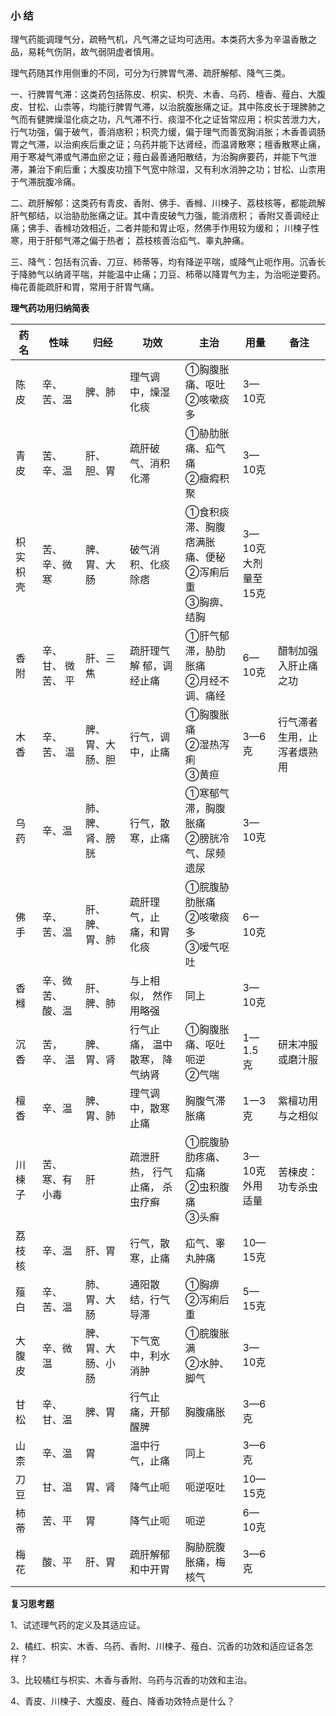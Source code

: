 ### 小 结

理气药能调理气分，疏畅气机，凡气滞之证均可选用。本类药大多为辛温香散之品，易耗气伤阴，故气弱阴虚者慎用。

理气药随其作用侧重的不同，可分为行脾胃气滞、疏肝解郁、降气三类。

一、行脾胃气滞：这类药包括陈皮、枳实、枳壳、木香、乌药、檀香、薤白、大腹皮、甘松、山柰等，均能行脾胃气滞，以治脘腹胀痛之证。其中陈皮长于理脾肺之气而有健脾燥湿化痰之功，凡气滞不行、痰湿不化之证皆常应用；枳实苦泄力大，行气功强，偏于破气，善消痞积；枳壳力缓，偏于理气而善宽胸消胀；木香善调肠胃之气滞，以治痢疾后重之证；乌药并能下达肾经，而温肾散寒；檀香散寒止痛，用于寒凝气滞或气滞血瘀之证；薤白最善通阳散结，为治胸痹要药，并能下气泄滞，兼治下痢后重；大腹皮功擅下气宽中除湿，又有利水消肿之功；甘松、山柰用于气滞脘腹冷痛。

二、疏肝解郁：这类药有青皮、香附、佛手、香橼、川楝子、荔枝核等，都能疏解肝气郁结，以治胁肋胀痛之证。其中青皮破气力强，能消痞积； 香附又善调经止痛；佛手、香橼功效相近，二者并能和胃止呕，然佛手作用较为缓和； 川楝子性寒，用于肝郁气滞之偏于热者； 荔枝核善治疝气、睾丸肿痛。

三、降气：包括有沉香、刀豆、柿蒂等，均有降逆平喘，或降气止呃作用。沉香长于降肺气以纳肾平喘，并能温中止痛；刀豆、柿蒂以降胃气为主，为治呃逆要药。梅花善能疏肝和胃，常用于肝胃气痛。

 **理气药功用归纳简表** 

| 药名        | 性味                   | 归经                  | 功效                             | 主治                                                         | 用量                     | 备注                       |
| ----------- | ---------------------- | --------------------- | -------------------------------- | ------------------------------------------------------------ | ------------------------ | -------------------------- |
| 陈皮        | 辛、苦、温          | 脾、肺                | 理气调中，燥湿化痰            | ①胸腹胀痛、呕吐<br />②咳嗽痰多                               | 3—10克                   |                            |
| 青皮        | 苦、辛、温          | 肝、胆、胃         | 疏肝破气、消积化滞               | ①胁肋胀痛、疝气痛<br />②癥瘕积聚                             | 3—10克                   |                            |
| 枳实   枳壳 | 苦、辛、微寒           | 脾、胃、大肠       | 破气消积、化痰除痞               | ①食积痰滞、胸腹痞满胀痛、便秘<br />②泻痢后重<br />③胸痹、结胸 | 3—10克<br />大剂量至15克 |                            |
| 香附        | 辛、甘、   微苦、   平 | 肝、三 焦             | 疏肝理气解   郁，调经止痛        | ①肝气郁滞，胁肋胀痛<br />②月经不调、痛经                     | 6—10克                   | 醋制加强入肝止痛之功       |
| 木香        | 辛、苦、   温          | 脾、胃、大肠、胆   | 行气，调中，止痛                 | ①胸腹胀痛 <br />②湿热泻痢 <br />③黄疸                        | 3—6克                    | 行气滞者生用，止泻者煨熟用 |
| 乌药        | 辛、温                 | 肺、脾、肾、膀胱  | 行气，散寒，止痛                 | ①寒郁气滞，胸腹胀痛<br />②膀胱冷气、尿频遗尿                 | 3—10克                   |                            |
| 佛手        | 辛、苦、温             | 肝、脾、胃、肺     | 疏肝理气，止痛，和胃化痰         | ①脘腹胁肋胀痛<br />②咳嗽痰多<br />③嗳气呕吐                  | 6一10克                  |                            |
| 香橼        | 辛、微苦、酸、温       | 肝、脾、肺            | 与上相似，   然作用略强          | 同上                                                         | 3—10克                   |                            |
| 沉香        | 苦，辛、   温          | 脾、胃、肾         | 行气止痛，   温中散寒， 降气纳肾 | ①胸腹胀痛、呕吐呃逆<br />②气喘                               | 1—1.5克                  | 研末冲服或磨汁服           |
| 檀香        | 辛、温                 | 脾、胃、肺            | 理气调中，散寒止痛               | 胸腹气滞胀痛                                                 | 1一3克                   | 紫檀功用与之相似        |
| 川楝子   | 苦、寒、有小毒      | 肝                    | 疏泄肝热， 行气止痛， 杀虫疗癣   | ①脘腹胁肋疼痛、疝痛<br />②虫积腹痛<br />③头癣                | 3—10克<br />外用适量        | 苦楝皮：功专杀虫           |
| 荔枝核      | 辛、温                 | 肝、胃                | 行气，散寒，止痛                 | 疝气、睾丸肿痛                                               | 10—15克                  |                            |
| 薤白        | 辛、苦、温          | 肺、胃、大肠       | 通阳散结，行气导滞               | ①胸痹<br />②泻痢后重                                               | 5—15克                   |                            |
| 大腹皮   | 辛、微温          | 脾、胃、大肠、小肠 | 下气宽中，利水消肿               | ①脘腹胀满<br />②水肿、脚气                                         | 3—10克                   |                            |
| 甘松        | 辛、甘、温          | 脾、胃                | 行气止痛，开郁醒脾               | 胸腹痛胀                                                     | 3—6克                    |                            |
| 山柰        | 辛、温                 | 胃                    | 温中行气，止痛                   | 同上                                                         | 3—6克                    |                            |
| 刀豆        | 甘、温                 | 胃、肾                | 降气止呃                         | 呃逆呕吐                                                     | 10—15克                  |                            |
| 柿蒂        | 苦、平                 | 胃                    | 降气止呃                         | 呃逆                                                         | 6—10克                   |                            |
| 梅花        | 酸、平                 | 肝、胃                | 疏肝解郁<br />和中开胃           | 胸胁脘腹胀痛，梅核气                                         | 3—6克                    |                            |

 **复习思考题** 

1、试述理气药的定义及其适应证。

2、橘红、枳实、木香、乌药、香附、川楝子、薤白、沉香的功效和适应证各怎样？

3、比较橘红与枳实、木香与香附、乌药与沉香的功效和主治。

4、青皮、川楝子、大腹皮、薤白、降香功效特点是什么？